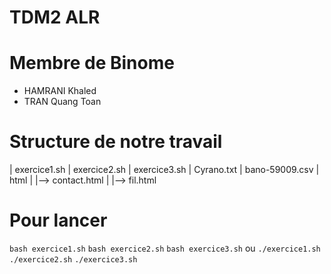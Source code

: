 
# TDM2 ALR

# Membre de Binome
- HAMRANI Khaled
- TRAN Quang Toan

# Structure de notre travail
| exercice1.sh
| exercice2.sh
| exercice3.sh
| Cyrano.txt
| bano-59009.csv
| html 
|    |--> contact.html
|    |--> fil.html

# Pour lancer
`bash exercice1.sh`
`bash exercice2.sh`
`bash exercice3.sh`
ou
`./exercice1.sh`
`./exercice2.sh`
`./exercice3.sh`

